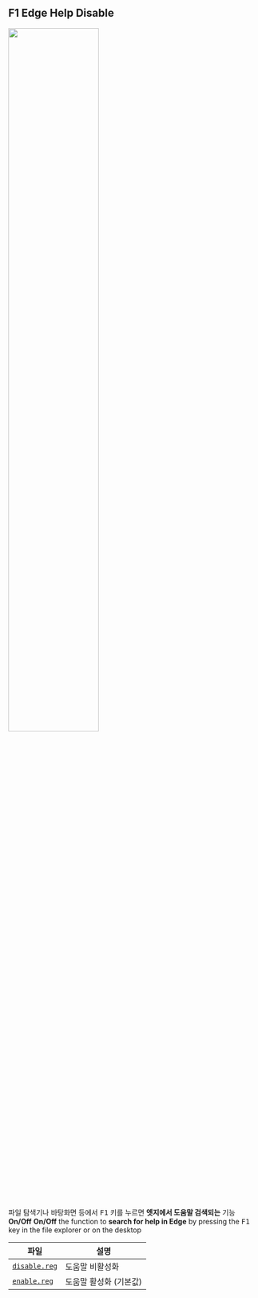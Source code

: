 ## F1 Edge Help Disable

<img src="https://media.discordapp.net/attachments/739431080053964800/906445210509275146/unknown.png" width="60%"/>

파일 탐색기나 바탕화면 등에서 <kbd>F1</kbd> 키를 누르면 **엣지에서 도움말 검색되는** 기능 **On/Off**
**On/Off** the function to **search for help in Edge** by pressing the <kbd>F1</kbd> key in the file explorer or on the desktop

| 파일                                                                                                        | 설명                   |
| ----------------------------------------------------------------------------------------------------------- | ---------------------- |
| [`disable.reg`](https://github.com/NY0510/RegistryTools/blob/master/F1%20Edge%20Help%20Disable/disable.reg) | 도움말 비활성화        |
| [`enable.reg`](https://github.com/NY0510/RegistryTools/blob/master/F1%20Edge%20Help%20Disable/enable.reg)   | 도움말 활성화 (기본값) |
